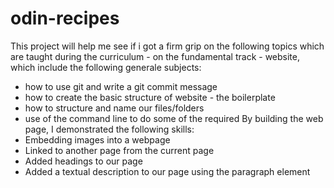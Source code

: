 # odin-recipes

This project will help me see if i got a firm grip on the following topics which are taught during the curriculum - on the fundamental track - website, which include the following generale subjects:

- how to use git and write a git commit message
- how to create the basic structure of website - the boilerplate
- how to structure and name our files/folders
- use of the command line to do some of the required
  By building the web page, I demonstrated the following skills:
- Embedding images into a webpage
- Linked to another page from the current page
- Added headings to our page
- Added a textual description to our page using the paragraph element
